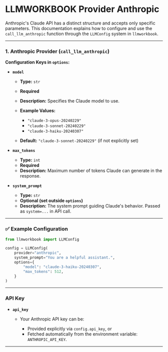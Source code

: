 # LLMWORKBOOK Provider Anthropic

Anthropic's Claude API has a distinct structure and accepts only specific parameters. This documentation explains how to configure and use the `call_llm_anthropic` function through the `LLMConfig` system in `llmworkbook`.

---

### 1. Anthropic Provider (`call_llm_anthropic`)

**Configuration Keys in `options`:**

* **`model`**

  * **Type:** `str`
  * **Required**
  * **Description:** Specifies the Claude model to use.
  * **Example Values:**

    * `"claude-3-opus-20240229"`
    * `"claude-3-sonnet-20240229"`
    * `"claude-3-haiku-20240307"`
  * **Default:** `"claude-3-sonnet-20240229"` (if not explicitly set)

* **`max_tokens`**

  * **Type:** `int`
  * **Required**
  * **Description:** Maximum number of tokens Claude can generate in the response.

* **`system_prompt`**

  * **Type:** `str`
  * **Optional (set outside `options`)**
  * **Description:** The system prompt guiding Claude's behavior. Passed as `system=...` in API call.


---

### ✅ Example Configuration

```python
from llmworkbook import LLMConfig

config = LLMConfig(
    provider="anthropic",
    system_prompt="You are a helpful assistant.",
    options={
        "model": "claude-3-haiku-20240307",
        "max_tokens": 512,
    }
)
```

---

### API Key

* **`api_key`**

  * Your Anthropic API key can be:

    * Provided explicitly via `config.api_key`, or
    * Fetched automatically from the environment variable: `ANTHROPIC_API_KEY`.

---
